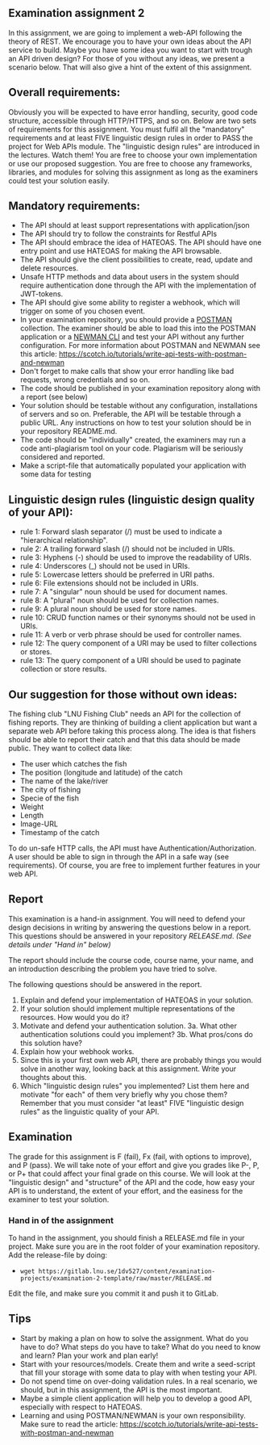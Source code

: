 ## Examination assignment 2

In this assignment, we are going to implement a web-API following the theory of REST. We encourage you to have your own ideas about the API service to build. Maybe you have some idea you want to start with trough an API driven design? For those of you without any ideas, we present a scenario below. That will also give a hint of the extent of this assignment.

## Overall requirements:

Obviously you will be expected to have error handling, security, good code structure, accessible through HTTP/HTTPS, and so on. Below are two sets of requirements for this assignment. You must fulfil all the "mandatory" requirements and at least FIVE linguistic design rules in order to PASS the project for Web APIs module. The "linguistic design rules" are introduced in the lectures. Watch them! You are free to choose your own implementation or use our proposed suggestion. You are free to choose any frameworks, libraries, and modules for solving this assignment as long as the examiners could test your solution easily.

## Mandatory requirements:

* The API should at least support representations with application/json
* The API should try to follow the constraints for Restful APIs
* The API should embrace the idea of HATEOAS. The API should have one entry point and use HATEOAS for making the API browsable.
* The API should give the client possibilities to create, read, update and delete resources.
* Unsafe HTTP methods and data about users in the system should require authentication done through the API with the implementation of JWT-tokens.
* The API should give some ability to register a webhook, which will trigger on some of you chosen event.
* In your examination repository, you should provide a [POSTMAN](https://chrome.google.com/webstore/detail/postman/fhbjgbiflinjbdggehcddcbncdddomop) collection. The examiner should be able to load this into the POSTMAN application or a [NEWMAN CLI](https://www.getpostman.com/docs/postman/collection_runs/command_line_integration_with_newman) and test your API without any further configuration. For more information about POSTMAN and NEWMAN see this article: https://scotch.io/tutorials/write-api-tests-with-postman-and-newman
* Don't forget to make calls that show your error handling like bad requests, wrong credentials and so on.
* The code should be published in your examination repository along with a report (see below)
* Your solution should be testable without any configuration, installations of servers and so on. Preferable, the API will be testable through a public URL. Any instructions on how to test your solution should be in your repository README.md.
* The code should be "individually" created, the examiners may run a code anti-plagiarism tool on your code. Plagiarism will be seriously considered and reported.
* Make a script-file that automatically populated your application with some data for testing

## Linguistic design rules (linguistic design quality of your API):

* rule 1: Forward slash separator (/) must be used to indicate a "hierarchical relationship".
* rule 2: A trailing forward slash (/) should not be included in URIs.
* rule 3: Hyphens (-) should be used to improve the readability of URIs.
* rule 4: Underscores (_) should not be used in URIs.
* rule 5: Lowercase letters should be preferred in URI paths.
* rule 6: File extensions should not be included in URIs.
* rule 7: A "singular" noun should be used for document names.
* rule 8: A "plural" noun should be used for collection names.
* rule 9: A plural noun should be used for store names.
* rule 10: CRUD function names or their synonyms should not be used in URIs.
* rule 11: A verb or verb phrase should be used for controller names.
* rule 12: The query component of a URI may be used to filter collections or stores.
* rule 13: The query component of a URI should be used to paginate collection or store results.

## Our suggestion for those without own ideas:

The fishing club "LNU Fishing Club" needs an API for the collection of fishing reports. They are thinking of building a client application but want a separate web API before taking this process along. The idea is that fishers should be able to report their catch and that this data should be made public. They want to collect data like:

* The user which catches the fish
* The position (longitude and latitude) of the catch
* The name of the lake/river
* The city of fishing
* Specie of the fish
* Weight
* Length
* Image-URL
* Timestamp of the catch

To do un-safe HTTP calls, the API must have Authentication/Authorization. A user should be able to sign in through the API in a safe way (see requirements). 
Of course, you are free to implement further features in your web API.

## Report

This examination is a hand-in assignment. You will need to defend your design decisions in writing by answering the questions below in a report. This questions should be answered in your repository *RELEASE.md*. _(See details under "Hand in" below)_

The report should include the course code, course name, your name, and an introduction describing the problem you have tried to solve.

The following questions should be answered in the report.

1. Explain and defend your implementation of HATEOAS in your solution.
2. If your solution should implement multiple representations of the resources. How would you do it?
3. Motivate and defend your authentication solution. 
 3a. What other authentication solutions could you implement?
 3b. What pros/cons do this solution have?
4. Explain how your webhook works.
5. Since this is your first own web API, there are probably things you would solve in another way, looking back at this assignment. Write your thoughts about this.
6. Which "linguistic design rules" you implemented? List them here and motivate "for each" of them very briefly why you chose them? Remember that you must consider "at least" FIVE "linguistic design rules" as the linguistic quality of your API.

## Examination

The grade for this assignment is F (fail), Fx (fail, with options to improve), and P (pass). We will take note of your effort and give you grades like P-, P, or P+ that could affect your final grade on this course. We will look at the "linguistic design" and "structure" of the API and the code, how easy your API is to understand, the extent of your effort, and the easiness for the examiner to test your solution.

### Hand in of the assignment

To hand in the assignment, you should finish a RELEASE.md file in your project. Make sure you are in the root folder of your examination repository. Add the release-file by doing:

* `wget https://gitlab.lnu.se/1dv527/content/examination-projects/examination-2-template/raw/master/RELEASE.md`

Edit the file, and make sure you commit it and push it to GitLab.


## Tips

* Start by making a plan on how to solve the assignment. What do you have to do? What steps do you have to take? What do you need to know and learn? Plan your work and plan early!
* Start with your resources/models. Create them and write a seed-script that fill your storage with some data to play with when testing your API.
* Do not spend time on over-doing validation rules. In a real scenario, we should, but in this assignment, the API is the most important.
* Maybe a simple client application will help you to develop a good API, especially with respect to HATEOAS.
* Learning and using POSTMAN/NEWMAN is your own responsibility. Make sure to read the article: https://scotch.io/tutorials/write-api-tests-with-postman-and-newman
